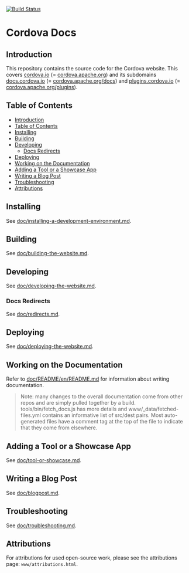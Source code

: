 [![Build Status](https://travis-ci.org/apache/cordova-docs.svg?branch=master)](https://travis-ci.org/apache/cordova-docs)

# Cordova Docs

## Introduction

This repository contains the source code for the Cordova website. This covers [cordova.io](http://cordova.io) (= [cordova.apache.org](http://cordova.apache.org/)) and its subdomains [docs.cordova.io](http://docs.cordova.io) (= [cordova.apache.org/docs](http://cordova.apache.org/docs)) and [plugins.cordova.io](http://plugins.cordova.io) (= [cordova.apache.org/plugins](http://cordova.apache.org/plugins)).

## Table of Contents

  * [Introduction](#introduction)
  * [Table of Contents](#table-of-contents)
  * [Installing](#installing)
  * [Building](#building)
  * [Developing](#developing)
    + [Docs Redirects](#docs-redirects)
  * [Deploying](#deploying)
  * [Working on the Documentation](#working-on-the-documentation)
  * [Adding a Tool or a Showcase App](#adding-a-tool-or-a-showcase-app)
  * [Writing a Blog Post](#writing-a-blog-post)
  * [Troubleshooting](#troubleshooting)
  * [Attributions](#attributions)

## Installing

See [doc/installing-a-development-environment.md](doc/installing-a-development-environment.md).

## Building

See [doc/building-the-website.md](doc/building-the-website.md).

## Developing

See [doc/developing-the-website.md](doc/developing-the-website.md).

### Docs Redirects

See [doc/redirects.md](doc/redirects.md).

## Deploying

See [doc/deploying-the-website.md](doc/deploying-the-website.md).

## Working on the Documentation

Refer to [doc/README/en/README.md](doc/README/en/README.md) for information about writing documentation.

> Note: many changes to the overall documentation come from other repos and are simply pulled together by a build.  tools/bin/fetch_docs.js has more details and www/_data/fetched-files.yml contains an informative list of src/dest pairs.  Most auto-generated files have a comment tag at the top of the file to indicate that they come from elsewhere.

## Adding a Tool or a Showcase App

See [doc/tool-or-showcase.md](doc/tool-or-showcase-app.md).

## Writing a Blog Post

See [doc/blogpost.md](doc/blogpost.md).

## Troubleshooting

See [doc/troubleshooting.md](doc/troubleshooting.md).

## Attributions

For attributions for used open-source work, please see the attributions page: `www/attributions.html`.